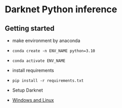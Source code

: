 # Darknet Python inference
## Getting started
- make environment by anaconda

- `conda create -n ENV_NAME python=3.10`

- `conda activate ENV_NAME`

- install requirements

- `pip install -r requirements.txt`

- Setup Darknet

- [Windows and Linux](https://techzizou.com/yolo-installation-on-windows-and-linux/)
